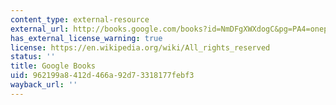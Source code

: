 ```yaml
---
content_type: external-resource
external_url: http://books.google.com/books?id=NmDFgXWXdogC&pg=PA4=onepage
has_external_license_warning: true
license: https://en.wikipedia.org/wiki/All_rights_reserved
status: ''
title: Google Books
uid: 962199a8-412d-466a-92d7-3318177febf3
wayback_url: ''
---
```

